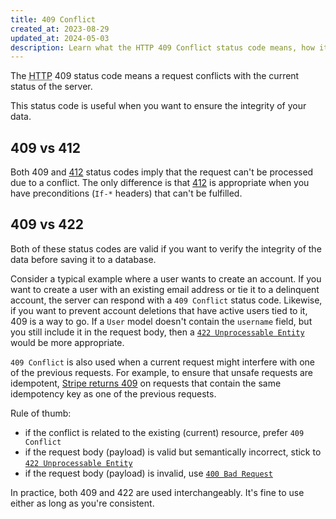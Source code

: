 ```yaml
---
title: 409 Conflict
created_at: 2023-08-29
updated_at: 2024-05-03
description: Learn what the HTTP 409 Conflict status code means, how it differs from 412 Precondition Failed and 422 Unprocessable Entity, and when it happens.
---
```


The <abbr title="Hypertext Transfer Protocol">HTTP</abbr> 409 status code means a request conflicts with the current status of the server.

This status code is useful when you want to ensure the integrity of your data.

## 409 vs 412

Both 409 and [412](412-precondition-failed.html) status codes imply that the request can't be processed due to a conflict. The only difference is that [412](412-precondition-failed.html) is appropriate when you have preconditions (`If-*` headers) that can't be fulfilled.

## 409 vs 422

Both of these status codes are valid if you want to verify the integrity of the data before saving it to a database.

Consider a typical example where a user wants to create an account. If you want to create a user with an existing email address or tie it to a delinquent account, the server can respond with a `409 Conflict` status code. Likewise, if you want to prevent account deletions that have active users tied to it, 409 is a way to go. If a `User` model doesn't contain the `username` field, but you still include it in the request body, then a [`422 Unprocessable Entity`](422-unprocessable-entity.html) would be more appropriate.

`409 Conflict` is also used when a current request might interfere with one of the previous requests. For example, to ensure that unsafe requests are idempotent, <a href="https://docs.stripe.com/api/idempotent_requests" target="_blank" rel="noopener">Stripe returns 409</a> on requests that contain the same idempotency key as one of the previous requests.

Rule of thumb:

* if the conflict is related to the existing (current) resource, prefer `409 Conflict`
* if the request body (payload) is valid but semantically incorrect, stick to [`422 Unprocessable Entity`](422-unprocessable-entity.html)
* if the request body (payload) is invalid, use [`400 Bad Request`](400-bad-request.html)

In practice, both 409 and 422 are used interchangeably. It's fine to use either as long as you're consistent.
